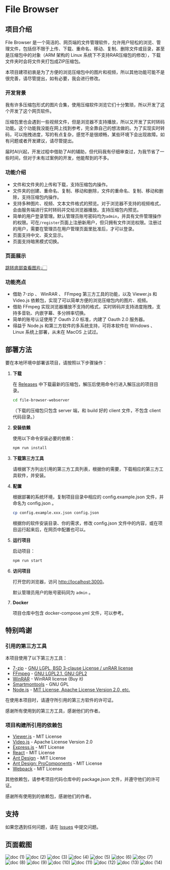 # File Browser

## 项目介绍

File Browser 是一个简洁的、网页端的文件管理软件，允许用户轻松的浏览、管理文件，包括但不限于上传、下载、重命名、移动、复制、删除文件或目录，甚至是压缩包中的对象（ARM 架构的 Linux 系统下不支持RAR压缩包的修改），下载文件夹时会将文件夹打包成ZIP压缩包。

本项目建项初衷是为了方便的浏览压缩包中的图片和视频，所以其他功能可能不是很完善，请尽管提出，如有必要，我会进行修改。

### 开发背景

我有许多压缩包形式的图片合集，使用压缩软件浏览它们十分繁琐，所以开发了这个开发了这个网页软件。

压缩包里也会遇到一些视频文件，但是浏览器不支持播放，所以又开发了实时转码功能。这个功能我没能在网上找到参考，完全靠自己的想法做的。为了实现实时转码，可以拖拽进度，写的有点复杂，感觉不是很顺畅，某些环境下会出现故障。如有问题或者开发建议，请尽管提出。

届时AI兴起，开发过程中借助了AI的辅助，但代码我有仔细审查过，为我节省了一些时间，但对于未有过案例的开发，他能帮到的不多。

### 功能介绍

- 文件和文件夹的上传和下载，支持压缩包内操作。
- 文件夹的创建、重命名、复制、移动和删除，文件的重命名、复制、移动和删除，支持压缩包内操作。
- 支持多种图片、视频、文本文件格式的预览。对于浏览器不支持的视频格式，会由服务端进行实时转码并交给浏览器播放。支持压缩包内预览。
- 简单的用户登录管理。默认管理员账号密码均为`admin`，并具有文件管理操作的权限。可在`/register`页面上注册新用户，但只拥有文件浏览权限。注册过的用户，需要在管理员在用户管理页面里批准后，才可以登录。
- 页面支持中文、英文显示。
- 页面支持暗黑模式切换。

### 页面展示

[跳转底部查看图片👆🏻](#页面截图)

### 功能亮点

- 借助 7-zip 、 WinRAR 、 FFmpeg 第三方工具的功能，以及 Viewer.js 和 Video.js 依赖包，实现了可以简单方便的浏览压缩包内的图片、视频。
- 借助 FFmpeg 实现浏览器播放不支持的格式，实时转码并支持进度拖拽，支持多音轨、内嵌字幕、多分辨率切换。
- 简单的账号认证使用了 Oauth 2.0 标准，内建了 Oauth 2.0 服务器。
- 得益于 Node.js 和第三方软件的多系统支持，可将本软件在 Windows 、 Linux 系统上部署，从未在 MacOS 上试过。

## 部署方法

要在本地环境中部署该项目，请按照以下步骤操作：

1. **下载**

   在 <a href="https://github.com/owendswang/file-browser-webserver/releases" target="_blank">Releases</a> 中下载最新的压缩包，解压后使用命令行进入解压出的项目目录。
   ```bash
   cd file-browser-webserver
   ```

   （下载的压缩包只包含 server 端，和 build 好的 client 文件，不包含 client 代码目录。）

2. **安装依赖**

   使用以下命令安装必要的依赖：
   ```bash
   npm run install
   ```

3. **下载第三方工具**

   请根据下方列出引用的第三方工具列表，根据你的需要，下载相应的第三方工具软件，并安装。

4. **配置**

   根据部署的系统环境，复制项目目录中相应的 config.example.json 文件，并命名为 config.json 。
   ```bash
   cp config.example.xxx.json config.json
   ```

   根据你的软件安装目录、你的需求，修改 config.json 文件中的内容，或在项目运行起来后，在网页中配置也可以。

5. **运行项目**

   启动项目：
   ```bash
   npm run start
   ```

6. **访问项目**

   打开您的浏览器，访问 <a href="http://localhost:3000" target="_blank">http://localhost:3000</a>。
   
   默认管理员用户的账号密码同为 `admin` 。

7. **Docker**

   项目仓库中包含 docker-compose.yml 文件，可以参考。

## 特别鸣谢

### 引用的第三方工具

本项目使用了以下第三方工具：

- <a href="https://www.7-zip.org/" target="_blank">7-zip</a> - <a href="https://www.7-zip.org/license.txt" target="_blank">GNU LGPL, BSD 3-clause License / unRAR license</a>
- <a href="https://ffmpeg.org/" target="_blank">FFmpeg</a> - <a href="https://ffmpeg.org/legal.html" target="_blank">GNU LGPL2.1, GNU GPL2</a>
- <a href="https://www.win-rar.com/" target="_blank">WinRAR</a> - WinRAR license (Buy it)
- <a href="https://www.smartmontools.org/" target="_blank">Smartmontools</a> - GNU GPL
- <a href="https://nodejs.org" target="_blank">Node.js</a> - <a href="github.com/nodejs/node/blob/main/LICENSE" target="_blank">MIT License, Apache License Version 2.0, etc.</a>

在使用本项目时，请遵守所引用的第三方软件的许可证。

感谢所有使用到的第三方工具，感谢他们的作者。

### 项目构建所引用的依赖包

- <a href="https://github.com/fengyuanchen/viewerjs" target="_blank">Viewer.js</a> - MIT License
- <a href="https://github.com/videojs/video.js" target="_blank">Video.js</a> - Apache License Version 2.0
- <a href="https://github.com/expressjs/express" target="_blank">Express.js</a> - MIT License
- <a href="https://github.com/facebook/react" target="_blank">React</a> - MIT License
- <a href="https://github.com/ant-design/ant-design" target="_blank">Ant Design</a> - MIT License
- <a href="https://github.com/ant-design/pro-components" target="_blank">Ant Design: ProComponents</a> - MIT License
- <a href="https://github.com/webpack/webpack" target="_blank">Webpack</a> - MIT License

其他依赖包，请参考项目代码仓库中的 package.json 文件，并遵守他们的许可证。

感谢所有使用到的依赖包，感谢他们的作者。

## 支持

如果您遇到任何问题，请在 [Issues](https://github.com/owendswang/file-browser-webserver/issues) 中提交问题。

## 页面截图

![doc (1)](https://github.com/owendswang/file-browser-webserver/blob/main/docs/doc%20(1).png?raw=true)
![doc (2)](https://github.com/owendswang/file-browser-webserver/blob/main/docs/doc%20(2).png?raw=true)
![doc (3)](https://github.com/owendswang/file-browser-webserver/blob/main/docs/doc%20(3).png?raw=true)
![doc (4)](https://github.com/owendswang/file-browser-webserver/blob/main/docs/doc%20(4).png?raw=true)
![doc (5)](https://github.com/owendswang/file-browser-webserver/blob/main/docs/doc%20(5).png?raw=true)
![doc (6)](https://github.com/owendswang/file-browser-webserver/blob/main/docs/doc%20(6).png?raw=true)
![doc (7)](https://github.com/owendswang/file-browser-webserver/blob/main/docs/doc%20(7).png?raw=true)
![doc (8)](https://github.com/owendswang/file-browser-webserver/blob/main/docs/doc%20(8).png?raw=true)
![doc (9)](https://github.com/owendswang/file-browser-webserver/blob/main/docs/doc%20(9).png?raw=true)
![doc (10)](https://github.com/owendswang/file-browser-webserver/blob/main/docs/doc%20(10).png?raw=true)
![doc (11)](https://github.com/owendswang/file-browser-webserver/blob/main/docs/doc%20(11).png?raw=true)
![doc (12)](https://github.com/owendswang/file-browser-webserver/blob/main/docs/doc%20(12).png?raw=true)
![doc (13)](https://github.com/owendswang/file-browser-webserver/blob/main/docs/doc%20(13).png?raw=true)
![doc (14)](https://github.com/owendswang/file-browser-webserver/blob/main/docs/doc%20(14).png?raw=true)

